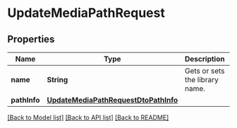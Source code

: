 # UpdateMediaPathRequest

## Properties
Name | Type | Description | Notes
------------ | ------------- | ------------- | -------------
**name** | **String** | Gets or sets the library name. | 
**pathInfo** | [**UpdateMediaPathRequestDtoPathInfo**](UpdateMediaPathRequestDtoPathInfo.md) |  | 

[[Back to Model list]](../README.md#documentation-for-models) [[Back to API list]](../README.md#documentation-for-api-endpoints) [[Back to README]](../README.md)


